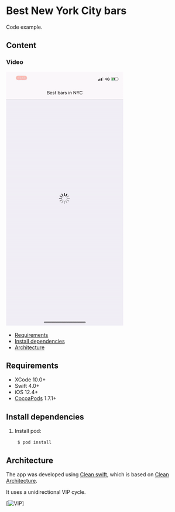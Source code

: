 # Best New York City bars

Code example.

## Content

### Video
[![Watch video](app.gif)](https://youtu.be/IeqmN3iBZ34)

* [Requirements](#requirements)
* [Install dependencies](#install)
* [Architecture](#architecture)

## <a name="requirements"></a> Requirements

* XCode 10.0+
* Swift 4.0+
* iOS 12.4+
* [CocoaPods](https://guides.cocoapods.org/using/using-cocoapods.html) 1.7.1+

## <a name="install"></a> Install dependencies

1. Install pod:

		$ pod install

## <a name="architecture"></a> Architecture

The app was developed using [Clean swift](https://clean-swift.com/), which is based on [Clean Architecture](https://blog.cleancoder.com/uncle-bob/2012/08/13/the-clean-architecture.html).

It uses a unidirectional VIP cycle.

[![VIP](https://hackernoon.com/hn-images/1*QV4nxWPd_sbGhoWO-X7PfQ.png)]
